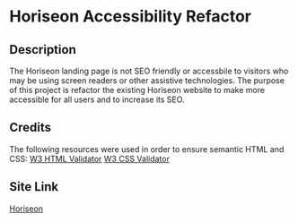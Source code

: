 # Horiseon Accessibility Refactor

## Description

The Horiseon landing page is not SEO friendly or accessbile to visitors who may be using screen readers or other assistive technologies. The purpose of this project is refactor the existing Horiseon website to make more accessible for all users and to increase its SEO.

## Credits

The following resources were used in order to ensure semantic HTML and CSS:
[W3 HTML Validator](https://validator.w3.org/)
[W3 CSS Validator](http://jigsaw.w3.org/css-validator/)

## Site Link

[Horiseon](https://brookescodestuff.github.io/horiseon-refactor/)
